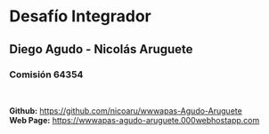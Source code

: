 
# **Desafío Integrador**

## Diego Agudo - Nicolás Aruguete

### Comisión 64354  

<br>

**Github:** https://github.com/nicoaru/wwwapas-Agudo-Aruguete  
**Web Page:** https://wwwapas-agudo-aruguete.000webhostapp.com